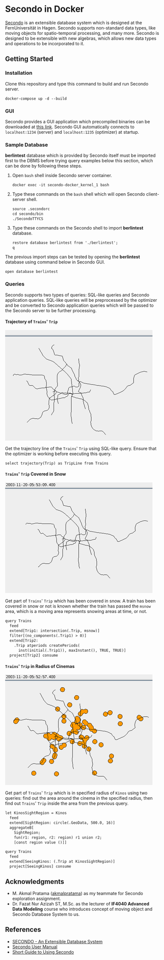 # Secondo in Docker

[Secondo](http://dna.fernuni-hagen.de/secondo) is an extensible database system which is designed at the FernUniversit&auml;t in Hagen. Secondo supports non-standard data types, like moving objects for spatio-temporal processing, and many more. Secondo is designed to be extensible with new algebras, which allows new data types and operations to be incorporated to it.

## Getting Started

### Installation

Clone this repository and type this command to build and run Secondo server.

```
docker-compose up -d --build
```

### GUI

Secondo provides a GUI application which precompiled binaries can be downloaded at [this link](http://dna.fernuni-hagen.de/secondo/content_down.html#gui). Secondo GUI automatically connects to `localhost:1234` (server) and `localhost:1235` (optimizer) at startup.

### Sample Database

**berlintest** database which is provided by Secondo itself must be imported first to the DBMS before trying query examples below this section, which can be done by following these steps.

1. Open `bash` shell inside Secondo server container.
   ```
   docker exec -it secondo-docker_kernel_1 bash
   ```

2. Type these commands on the `bash` shell which will open Secondo client-server shell.
   ```
   source .secondorc
   cd secondo/bin
   ./SecondoTTYCS
   ```

3. Type these commands on the Secondo shell to import **berlintest** database.
   ```
   restore database berlintest from './berlintest';
   q
   ```

The previous import steps can be tested by opening the **berlintest** database using command below in Secondo GUI.

```
open database berlintest
```

### Queries

Secondo supports two types of queries: SQL-like queries and Secondo application queries. SQL-like queries will be preprocessed by the optimizer and be converted to Secondo application queries which will be passed to the Secondo server to be further processing.

#### Trajectory of `Trains`' `Trip`

![Screenshot of 1st Query](doc/q-1-shot.png)

Get the trajectory line of the `Trains`' `Trip` using SQL-like query. Ensure that the optimizer is working before executing this query.

```
select trajectory(Trip) as TripLine from Trains
```

#### `Trains`' `Trip` Covered in Snow

![Screencast of 2nd Query](doc/q-2-cast.gif)

Get part of `Trains`' `Trip` which has been covered in snow. A train has been covered in snow or not is known whether the train has passed the `msnow` area, which is a moving area represents snowing areas at time, or not.

```
query Trains
  feed
  extend[Trip1: intersection(.Trip, msnow)]
  filter[(no_components(.Trip1) > 0)]
  extend[Trip2:
    .Trip atperiods createPeriods(
      inst(initial(.Trip1)), maxInstant(), TRUE, TRUE)]
  project[Trip2] consume
```

#### `Trains`' `Trip` in Radius of Cinemas

![Screencast of 3rd Query](doc/q-3-cast.gif)

Get part of `Trains`' `Trip` which is in specified radius of `Kinos` using two queries: find out the area around the cinema in the specified radius, then find out `Trains`' `Trip` inside the area from the previous query.

```
let KinosSightRegion = Kinos
  feed
  extend[SightRegion: circle(.GeoData, 500.0, 16)]
  aggregateB[
    SightRegion;
    fun(r1: region, r2: region) r1 union r2;
    [const region value ()]]
```

```
query Trains
  feed
  extend[SeeingKinos: (.Trip at KinosSightRegion)]
  project[SeeingKinos] consume
```

## Acknowledgments

- M. Akmal Pratama ([akmalpratama](https://github.com/akmalpratama)) as my teammate for Secondo exploration assignment.
- Dr. Fazat Nur Azizah ST, M.Sc. as the lecturer of **IF4040 Advanced Data Modeling** course who introduces concept of moving object and Secondo Database System to us.

## References

- [SECONDO - An Extensible Database System](http://dna.fernuni-hagen.de/secondo)
- [Secondo User Manual](http://dna.fernuni-hagen.de/secondo/files/Documentation/General/SecondoManual.pdf)
- [Short Guide to Using Secondo](http://dna.fernuni-hagen.de/secondo/files/Documentation/General/Secondo-mod.pdf)

